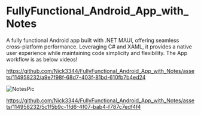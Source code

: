 # FullyFunctional_Android_App_with_Notes
 A fully functional Android app built with .NET MAUI, offering seamless cross-platform performance. Leveraging C# and XAML, it provides a native user experience while maintaining code simplicity and flexibility.
 The App workflow is as below videos!






https://github.com/Nick3344/FullyFunctional_Android_App_with_Notes/assets/114958232/a9e7f98f-68d7-403f-81bd-610fb7b4ed24


![NotesPic](https://github.com/Nick3344/FullyFunctional_Android_App_with_Notes/assets/114958232/05b9cd8a-f044-473f-aa61-adc973f0f56e)




https://github.com/Nick3344/FullyFunctional_Android_App_with_Notes/assets/114958232/5c1f5b9c-1fd6-4f07-bab4-f787c7edf4f4

